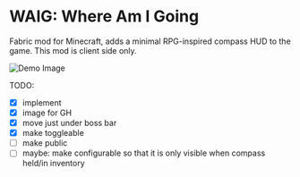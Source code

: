 # WAIG: Where Am I Going
Fabric mod for Minecraft, adds a minimal RPG-inspired compass HUD to the game.
This mod is client side only.

![Demo Image](demo.gif)

TODO:
- [x] implement
- [x] image for GH
- [x] move just under boss bar
- [x] make toggleable
- [ ] make public
- [ ] maybe: make configurable so that it is only visible when compass held/in inventory
